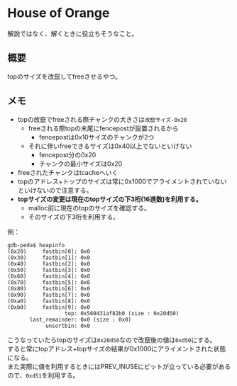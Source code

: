 # House of Orange
解説ではなく、解くときに役立ちそうなこと。  

## 概要
topのサイズを改竄してfreeさせるやつ。  

## メモ
* topの改竄でfreeされる際チャンクの大きさは`改竄サイズ-0x20`
    * freeされる際topの末尾にfencepostが設置されるから
        * fencepostは0x10サイズのチャンクが2つ
    * それに伴いfreeできるサイズは0x40以上でないといけない  
        * fencepost分の0x20
        * チャンクの最小サイズは0x20
* freeされたチャンクはtcacheへいく
* topのアドレス+トップのサイズは常に0x1000でアライメントされていないといけないので注意する。  
* <b>topサイズの変更は現在のtopサイズの下3桁(16進数)を利用する。  </b>
    * malloc前に現在のtopのサイズを確認する。
    * そのサイズの下3桁を利用する。  

例：  
```
gdb-peda$ heapinfo
(0x20)     fastbin[0]: 0x0
(0x30)     fastbin[1]: 0x0
(0x40)     fastbin[2]: 0x0
(0x50)     fastbin[3]: 0x0
(0x60)     fastbin[4]: 0x0
(0x70)     fastbin[5]: 0x0
(0x80)     fastbin[6]: 0x0
(0x90)     fastbin[7]: 0x0
(0xa0)     fastbin[8]: 0x0
(0xb0)     fastbin[9]: 0x0
                  top: 0x560431af82b0 (size : 0x20d50) 
       last_remainder: 0x0 (size : 0x0) 
            unsortbin: 0x0
```
こうなっていたらtopのサイズは`0x20d50`なので改竄後の値は`0xd50`にする。  
すると常にtopアドレス+topサイズの結果が0x1000にアライメントされた状態になる。  
また実際に値を利用するときにはPREV_INUSEにビットが立っている必要があるので、`0xd51`を利用する。  